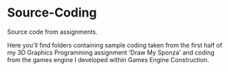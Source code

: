 # Source-Coding
Source code from assignments.

Here you'll find folders containing sample coding taken from the first half of my 3D Graphics Programming assignment 'Draw My Sponza' and coding from the games engine I developed within Games Engine Construction.
